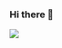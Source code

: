 ### Hi there 👋

<a href="버튼을 눌렀을 때 이동할 링크" target="_blank"><img src="https://img.shields.io/badge/239120?style=appveyor&logo=CSharp&logoColor=ffffff"/></a>

<!--
**Bigkidhj/Bigkidhj** is a ✨ _special_ ✨ repository because its `README.md` (this file) appears on your GitHub profile.

Here are some ideas to get you started:

- 🔭 I’m currently working on ...
- 🌱 I’m currently learning ...
- 👯 I’m looking to collaborate on ...
- 🤔 I’m looking for help with ...
- 💬 Ask me about ...
- 📫 How to reach me: ...
- 😄 Pronouns: ...
- ⚡ Fun fact: ...
-->
